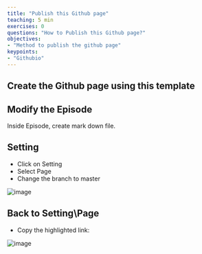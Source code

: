 ```yaml
---
title: "Publish this Github page"
teaching: 5 min
exercises: 0
questions: "How to Publish this Github page?"
objectives:
- "Method to publish the github page"
keypoints:
- "Githubio"
---
```


## Create the Github page using this template

## Modify the Episode
Inside Episode, create mark down file.

## Setting
- Click on Setting
- Select Page
- Change the branch to master

![image](https://user-images.githubusercontent.com/43855029/123160498-45da6900-d43c-11eb-9950-c84d7a0ac689.png)

## Back to Setting\Page
- Copy the highlighted link:

![image](https://user-images.githubusercontent.com/43855029/123160560-568adf00-d43c-11eb-8217-dba0fc78e0eb.png)
